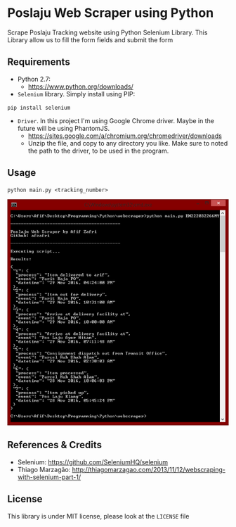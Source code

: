 # Poslaju Web Scraper using Python
Scrape Poslaju Tracking website using Python Selenium Library. This Library allow us to fill the form fields and submit the form

## Requirements
- Python 2.7: 
  - https://www.python.org/downloads/ 
- ```Selenium``` library. Simply install using PIP:
```
pip install selenium
```
- ```Driver```. In this project I'm using Google Chrome driver. Maybe in the future will be using PhantomJS.
  - https://sites.google.com/a/chromium.org/chromedriver/downloads
  - Unzip the file, and copy to any directory you like. Make sure to noted the path to the driver, to be used in the program.

## Usage
```
python main.py <tracking_number>
```
![alt tag](https://raw.githubusercontent.com/afzafri/Poslaju-Web-Scraper-using-Python/master/ss.PNG)

## References & Credits
- Selenium: https://github.com/SeleniumHQ/selenium
- Thiago Marzagão: http://thiagomarzagao.com/2013/11/12/webscraping-with-selenium-part-1/

## License
This library is under MIT license, please look at the ```LICENSE``` file
